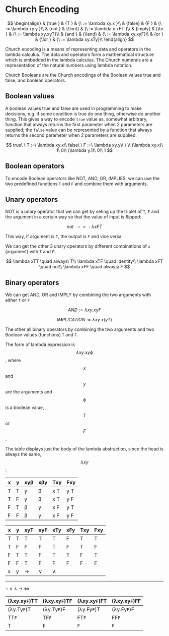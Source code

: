 # Church Encoding

$$
\begin{align}
& {true }  & {T    }  & {\ := \lambda xy.x  }\\
& {false}  & {F    }  & {\ := \lambda xy.y  }\\
& {not  }  & {\lnot}  & {\ := \lambda x.xFT }\\
& {imply}  & {\to  }  & {\ := \lambda xy.xyT}\\
& {and  }  & {\land}  & {\ := \lambda xy.xyF}\\
& {or   }  & {\lor }  & {\ := \lambda xy.xTy}\\
\end{align}
$$

Church encoding is a means of representing data and operators in the lambda calculus. The data and operators form a mathematical structure which is embedded in the lambda calculus. The Church numerals are a representation of the natural numbers using lambda notation.

Church Booleans are the Church encodings of the Boolean values true and false, and boolean operators.

## Boolean values
A boolean values true and false are used in programming to make decisions, e.g. if some condition is true do one thing, otherwise do another thing. This gives a way to encode `true` value as, somewhat arbitrary, function that always returns the first parameter when 2 parameters are supplied; the `false` value can be represented by a function that always returns the second parameter when 2 parameters are supplied.

$$
true\ \ T :=\ \lambda xy.x\\
false\ \ F :=\ \lambda xy.y\\
\ \\
(\lambda xy.x)\ 1\ 0\\
(\lambda y.1)\ 0\\
1
$$


## Boolean operators
To encode Boolean operators like NOT, AND, OR, IMPLIES, we can use the two predefined functions `T` and `F` and combine them with arguments.

## Unary operators
NOT is a unary operator that we can get by seting up the triplet of `T`, `F` and the argument in a certain way so that the value of input is flipped:

$$
not\ \ \ \lnot\ =: \lambda xFT
$$

This way, if argument is `T`, the output is `F` and vice versa.

We can get the other 3 unary operators by different combinations of `x` (argument) with `T` and `F`:

$$
\lambda xTT \quad always\ T\\
\lambda xTF \quad identity\\
\lambda xFT \quad not\\
\lambda xFF \quad always\ F
$$


## Binary operators

We can get AND, OR and IMPLY by combining the two arguments with either `T` or `F`

$$AND := \lambda xy.xyF$$


$$IMPLICATION := \lambda xy.x(yT)$$


The other all binary operators by combining the two arguments and two Boolean values (functions) `T` and `F`.

The form of lambda expression is $$\lambda xy.xy\phi$$, where $$x$$ and $$y$$ are the arguments and $$\phi$$ is a boolean value, $$T$$ or $$F$$.

The table displays just the body of the lambda abstraction, since the head is always the same, $$\lambda xy$$:


x | y | xyβ | xβy | Txy | Fxy
--|---|-----|-----|-----|----
T | T |  y  |  β  |x  T |y  T
T | F |  y  |  β  |x  T |y  F
F | T |  β  |  y  |x  F |y  T
F | F |  β  |  y  |x  F |y  F


x |y |xyT |xyF|xTy|xFy|Txy|Fxy
--|- |----|---|---|---|---|---
T |T | T  | T | T | F | T | T
T |F | F  | F | T | F | T | F
F |T | T  | F | T | T | F | T
F |F | T  | F | F | F | F | F
x |y | →  | ∨ | ∧ |   |   |




---

¬ ∨ ∧ → ⇔


(λxy.xy`F`)TT |(λxy.xy`F`)TF |(λxy.xy`F`)FT |(λxy.xy`F`)FF
--------------|------------|------------|-----------
(λy.Ty`F`)T   | (λy.Ty`F`)F| (λy.Fy`F`)T| (λy.Fy`F`)F
TT`F`         | TF`F`      | FT`F`      | FF`F`
T             | F          | `F`        | `F`

